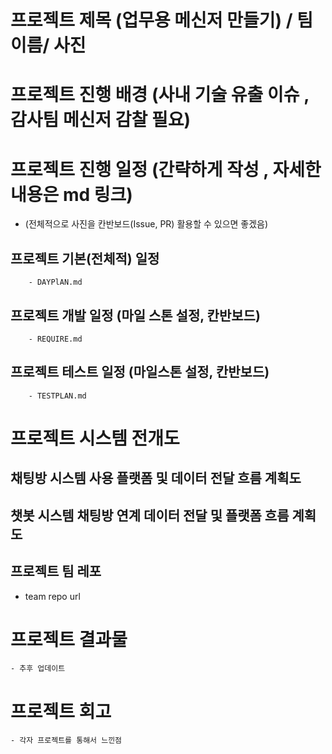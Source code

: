 # 프로젝트 제목  (업무용 메신저 만들기) / 팀 이름/ 사진 

# 프로젝트 진행 배경 (사내 기술 유출 이슈 , 감사팀 메신저 감찰 필요)

# 프로젝트 진행 일정 (간략하게 작성 , 자세한 내용은 md 링크)
 * 	(전체적으로 사진을 칸반보드(Issue, PR) 활용할 수 있으면 좋겠음)
## 프로젝트 기본(전체적) 일정 
		- DAYPlAN.md 
## 프로젝트 개발 일정 (마일 스톤 설정, 칸반보드)
		- REQUIRE.md 
## 프로젝트 테스트 일정 (마일스톤 설정, 칸반보드)
		- TESTPLAN.md 

# 프로젝트 시스템 전개도 

## 채팅방 시스템 사용 플랫폼 및 데이터 전달 흐름 계획도 
				
## 챗봇 시스템 채팅방 연계  데이터 전달 및 플랫폼 흐름 계획도	

## 프로젝트 팀 레포 
  - team repo url 	
	
# 프로젝트 결과물 
	- 추후 업데이트 

# 프로젝트 회고 
	- 각자 프로젝트를 통해서 느낀점   	


